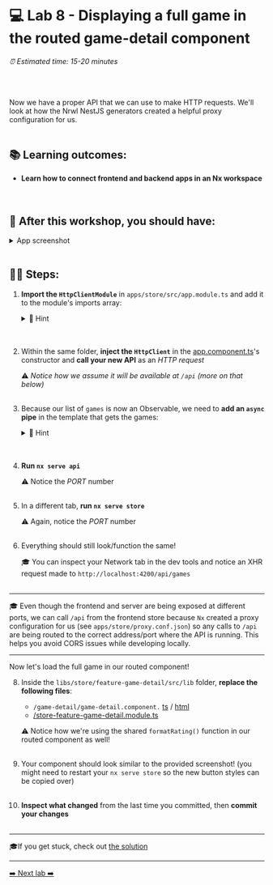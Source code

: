 # 💻 Lab 8 - Displaying a full game in the routed game-detail component

###### ⏰ Estimated time: 15-20 minutes
<br />

Now we have a proper API that we can use to make HTTP requests. We'll look at how the Nrwl NestJS generators created a helpful proxy configuration for us.
<br /><br />

## 📚 Learning outcomes:

- **Learn how to connect frontend and backend apps in an Nx workspace**
<br /><br /><br />

## 📲 After this workshop, you should have:

<details>
  <summary>App screenshot</summary>
  <img src="../assets/lab8_screenshot.png" width="500" alt="screenshot of lab8 result">
</details>
<br />

## 🏋️‍♀️ Steps:

1. **Import the `HttpClientModule`** in `apps/store/src/app.module.ts` and add it to the module's imports array:

   <details>
   <summary>🐳 Hint</summary>

   ```ts
   import { HttpClientModule } from '@angular/common/http';
   ```

   </details>
   <br /><br />

2. Within the same folder, **inject the `HttpClient`** in the [app.component.ts](../../examples/lab8/apps/store/src/app/app.component.ts)'s constructor and **call your new API** as an _HTTP request_

   ⚠️ _Notice how we assume it will be available at `/api` (more on that below)_
   <br /><br />

4. Because our list of `games` is now an Observable, we need to **add an `async` pipe** in the template that gets the games:

   <details>
   <summary>🐳 Hint</summary>

   ```html
   <mat-card
     class="game-card"
     *ngFor="let game of games | async" <-- HERE
     [routerLink]="['/game', game.id]"
     >...</mat-card
   >
   ```

   </details>
   <br /><br />

5. **Run `nx serve api`**

   ⚠️ Notice the _PORT_ number
   <br /><br />

6. In a different tab, **run `nx serve store`**

   ⚠️ Again, notice the _PORT_ number
   <br /><br />

7. Everything should still look/function the same!
   
   🎓 You can inspect your Network tab in the dev tools and notice an XHR request made to `http://localhost:4200/api/games`
   <br /><br />

---

🎓 Even though the frontend and server are being exposed at different ports, we can call `/api` from the frontend store because `Nx` created a proxy configuration for us (see `apps/store/proxy.conf.json`) so any calls to `/api` are being routed to the correct address/port where the API is running.
This helps you avoid CORS issues while developing locally.

---

Now let's load the full game in our routed component!

8. Inside the `libs/store/feature-game-detail/src/lib` folder, **replace the following files**:

   - `/game-detail/game-detail.component.` [ts](../../examples/lab8/libs/store/feature-game-detail/src/lib/game-detail/game-detail.component.ts) / [html](../../examples/lab8/libs/store/feature-game-detail/src/lib/game-detail/game-detail.component.html)
   - [/store-feature-game-detail.module.ts](../../examples/lab8/libs/store/feature-game-detail/src/lib/store-feature-game-detail.module.ts)

   ⚠️ Notice how we're using the shared `formatRating()` function in our routed component as well!
   <br /><br />

9. Your component should look similar to the provided screenshot! (you might need to restart your `nx serve store` so the new button styles can be copied over)
   <br /><br />
10. **Inspect what changed** from the last time you committed, then **commit your changes**
   <br /><br />

---

🎓If you get stuck, check out [the solution](SOLUTION.md)

---

[➡️ Next lab ➡️](../lab9/LAB.md)
